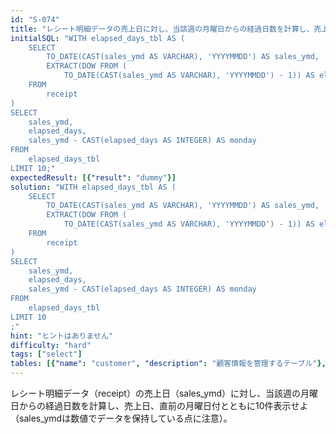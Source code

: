```yaml
---
id: "S-074"
title: "レシート明細データの売上日に対し、当該週の月曜日からの経過日数を計算し、売上日、直前の月曜日付..."
initialSQL: "WITH elapsed_days_tbl AS (
    SELECT
        TO_DATE(CAST(sales_ymd AS VARCHAR), 'YYYYMMDD') AS sales_ymd,
        EXTRACT(DOW FROM (
            TO_DATE(CAST(sales_ymd AS VARCHAR), 'YYYYMMDD') - 1)) AS elapsed_days
    FROM
        receipt
)
SELECT
    sales_ymd,
    elapsed_days,
    sales_ymd - CAST(elapsed_days AS INTEGER) AS monday
FROM 
    elapsed_days_tbl
LIMIT 10;"
expectedResult: [{"result": "dummy"}]
solution: "WITH elapsed_days_tbl AS (
    SELECT
        TO_DATE(CAST(sales_ymd AS VARCHAR), 'YYYYMMDD') AS sales_ymd,
        EXTRACT(DOW FROM (
            TO_DATE(CAST(sales_ymd AS VARCHAR), 'YYYYMMDD') - 1)) AS elapsed_days
    FROM
        receipt
)
SELECT
    sales_ymd,
    elapsed_days,
    sales_ymd - CAST(elapsed_days AS INTEGER) AS monday
FROM 
    elapsed_days_tbl
LIMIT 10
;"
hint: "ヒントはありません"
difficulty: "hard"
tags: ["select"]
tables: [{"name": "customer", "description": "顧客情報を管理するテーブル"}, {"name": "receipt", "description": "レシート明細データを管理するテーブル"}, {"name": "store", "description": "店舗情報を管理するテーブル"}, {"name": "product", "description": "商品情報を管理するテーブル"}, {"name": "category", "description": "カテゴリ情報を管理するテーブル"}]
---
```


レシート明細データ（receipt）の売上日（sales_ymd）に対し、当該週の月曜日からの経過日数を計算し、売上日、直前の月曜日付とともに10件表示せよ（sales_ymdは数値でデータを保持している点に注意）。